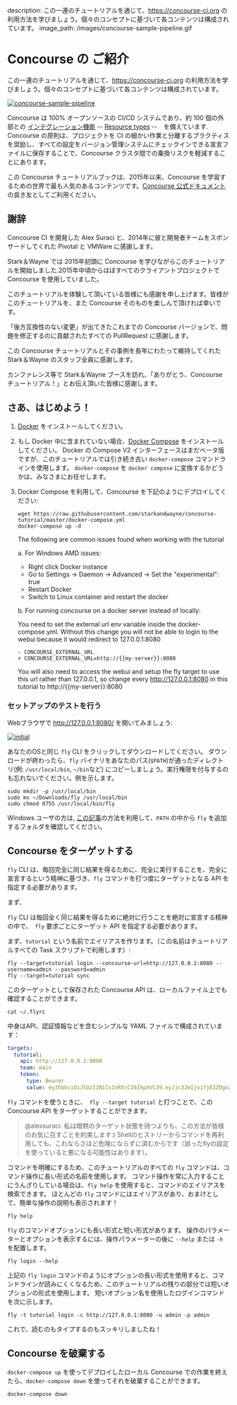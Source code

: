 description: この一連のチュートリアルを通じて、https://concourse-ci.org の利用方法を学びましょう。個々のコンセプトに基づいて各コンテンツは構成されています。
image_path: /images/concourse-sample-pipeline.gif

# Concourse の ご紹介

この一連のチュートリアルを通じて、https://concourse-ci.org の利用方法を学びましょう。個々のコンセプトに基づいて各コンテンツは構成されています。

[![concourse-sample-pipeline](/images/concourse-sample-pipeline.gif)](https://concourse-ci.org/)

Concourse は 100% オープンソースの CI/CD システムであり、約 100 個の外部との [インテグレーション機能](https://resource-types.concourse-ci.org/) -- [Resource types](https://concourse-ci.org/resource-types.html) --　を備えています.
Concourse の原則は、プロジェクトを CI の細かい作業と分離するプラクティスを奨励し、すべての設定をバージョン管理システムにチェックインできる宣言ファイルに保存することで、Concourse クラスタ間での乗換リスクを軽減することにあります。

この Concourse チュートリアルブックは、2015年以来、Concourse を学習するための世界で最も人気のあるコンテンツです。[Concourse 公式ドキュメント](https://concourse-ci.org/docs.html)の良き友としてご利用ください。

## 謝辞

Concourse CI を開発した Alex Suraci と、2014年に彼と開発者チームをスポンサードしてくれた Pivotal と VMWare に感謝します。

Stark＆Wayne では 2015年初頭に Concourse を学びながらこのチュートリアルを開始しました.2015年中頃からほぼすべてのクライアントプロジェクトで Concourse を使用していました。

このチュートリアルを体験して頂いている皆様にも感謝を申し上げます。皆様がこのチュートリアルを、また Concourse そのものを楽しんで頂ければ幸いです。

「後方互換性のない変更」が出てきたこれまでの Concourse バージョンで、問題を修正するのに貢献されたすべての PullRequest に感謝します。

この Concourse チュートリアルとその事例を長年にわたって維持してくれた Stark＆Wayne のスタッフ全員に感謝します。

カンファレンス等で Stark＆Wayne ブースを訪れ、「ありがとう、Concourse チュートリアル！」とお伝え頂いた皆様に感謝します。

## さあ、はじめよう！

1. [Docker](https://www.docker.com/community-edition) をインストールしてください。
2. もし Docker 中に含まれていない場合、[Docker Compose](https://docs.docker.com/compose/install/#install-compose) をインストールしてください。
  Docker の Compose V2 インターフェースはまだベータ版ですが、このチュートリアルでは引き続き古い `docker-compose` コマンドラインを使用します。
  `docker-compose` を `docker compose` に変換するかどうかは、みなさまにお任せします。
3. Docker Compose を利用して、Concourse を下記のようにデプロイしてください:
    ```plain
    wget https://raw.githubusercontent.com/starkandwayne/concourse-tutorial/master/docker-compose.yml
    docker-compose up -d
    ```
    The following are common issues found when working with the tutorial 
    
    a. For Windows AMD issues:
    
    - Right click Docker instance
    - Go to Settings -> Daemon  -> Advanced -> Set the "experimental": true
    - Restart Docker
    - Switch to Linux container and restart the docker
    
    b. For running concourse on a docker server instead of locally:
    
    You need to set the external url env variable inside the docker-compose.yml. Without this change you will not be able to login to 
    the webui because it would redirect to 127.0.0.1:8080
    ```plain
    - CONCOURSE_EXTERNAL_URL
    + CONCOURSE_EXTERNAL_URL=http://{{my-server}}:8080
    ```
    You will also need to access the webui and setup the fly target to use this url rather than 127.0.0.1, 
    so change every http://127.0.0.1:8080 in this tutorial to http://{{my-server}}:8080         

### セットアップのテストを行う

Webブラウザで http://127.0.0.1:8080/ を開いてみましょう:

[![initial](/images/dashboard-no-pipelines.png)](http://127.0.0.1:8080/)

あなたのOSと同じ `fly` CLI をクリックしてダウンロードしてください。
ダウンロードが終わったら、`fly` バイナリをあなたのパス(`$PATH`)が通ったディレクトリ(例: `/usr/local/bin`, `~/bin`など) にコピーしましょう。実行権限を付与するのも忘れないでください。例を示します。

```plain
sudo mkdir -p /usr/local/bin
sudo mv ~/Downloads/fly /usr/local/bin
sudo chmod 0755 /usr/local/bin/fly
```

Windows ユーザの方は, [この記事](https://stackoverflow.com/questions/23400030/windows-7-add-path)の方法を利用して、`PATH` の中から `fly` を追加するフォルダを確認してください。

## Concourse をターゲットする

`fly` CLI は、毎回完全に同じ結果を得るために、完全に実行することを、完全に宣言するという精神に基づき、`fly` コマンドを打つ度にターゲットとなる API を指定する必要があります。

まず、

`fly` CLI は毎回全く同じ結果を得るために絶対に行うことを絶対に宣言する精神の中で、` fly` 要求ごとにターゲット API を指定する必要があります。

まず、`tutorial` という名前でエイリアスを作ります。（この名前はチュートリアルすべての Task スクリプトで利用します）:

```plain
fly --target=tutorial login --concourse-url=http://127.0.0.1:8080 --username=admin --password=admin
fly --target=tutorial sync
```

このターゲットとして保存された Concourse API は、ローカルファイル上でも確認することができます。

```plain
cat ~/.flyrc
```

中身はAPI、認証情報などを含むシンプルな YAML ファイルで構成されています：

```yaml
targets:
  tutorial:
    api: http://127.0.0.1:8080
    team: main
    token:
      type: Bearer
      value: eyJhbGciOiJSUzI1NiIsInR5cCI6IkpXVCJ9.eyJjc3JmIjoiYjE3ZDgxZmMwMWIxNDE1Mjk2OWIyZDc4NWViZmVjM2EzM2IyY2MxYWZjZjU3Njc1ZWYwYzY0MTM3MWMzNzI3OSIsImV4cCI6MTUyMjcwMjUwMCwiaXNBZG1pbiI6dHJ1ZSwidGVhbU5hbWUiOiJtYWluIn0.JNutBGQJMKyFzow5eQOTXAw3tOeM8wmDGMtZ-GCsAVoB7D1WHv-nHIb3Rf1zWw166FuCrFqyLYnMroTlQHyPQUTJFDTiMEGnc5AY8wjPjgpwjsjyJ465ZX-70v1J4CWcTHjRGrB1XCfSs652s8GJQlDf0x2hi5K0xxvAxsb0svv6MRs8aw1ZPumguFOUmj-rBlum5k8vnV-2SW6LjYJAnRwoj8VmcGLfFJ5PXGHeunSlMdMNBgHEQgmMKf7bFBPKtRuEAglZWBSw9ryBopej7Sr3VHPZEck37CPLDfwqfKErXy_KhBA_ntmZ87H1v3fakyBSzxaTDjbpuOFZ9yDkGA
```

`fly` コマンドを使うときに、` fly --target tutorial` と打つことで、このConcourse API をターゲットすることができます。

> @alexsuraci: 私は暗黙のターゲット状態を持つよりも、この方法が皆様のお気に召すことを約束します:) Shellのヒストリーからコマンドを再利用しても、これならさほど危険にならずに済むからです（誤ったflyの設定を使っていると悪になる可能性はあります）。

コマンドを明確にするため、このチュートリアルのすべての `fly` コマンドは、コマンド操作に長い形式の名前を使用します。
コマンド操作を常に入力することにうんざりしている場合は、`fly help` を使用すると、コマンドのエイリアスを検索できます。
ほとんどの `fly` コマンドにはエイリアスがあり、おまけとして、簡単な操作の説明も表示されます！

``` plain
fly help
```

`fly` のコマンドオプションにも長い形式と短い形式があります。
操作のパラメーターとオプションを表示するには、操作パラメーターの後に `--help` または `-h` を配置します。

``` plain
fly login --help
```

上記の `fly login` コマンドのようにオプションの長い形式を使用すると、コマンドラインが読みにくくなるため、このチュートリアルの残りの部分では短いオプションの形式を使用します。 短いオプション名を使用したログインコマンドを次に示します。

``` plain
fly -t tutorial login -c http://127.0.0.1:8080 -u admin -p admin
```

これで、読むのもタイプするのもスッキリしましたね！

## Concourse を破棄する

`docker-compose up` を使ってデプロイしたローカル Concourse での作業を終えたら、`docker-compose down` を使ってそれを破棄することができます。

```plain
docker-compose down
```
